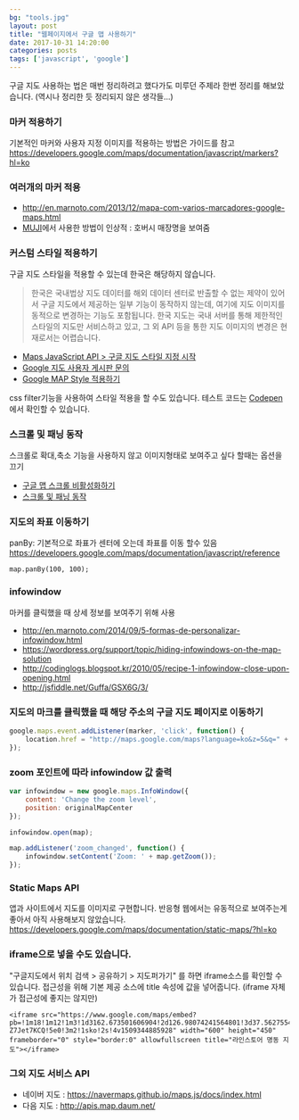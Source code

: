 ```yaml
---
bg: "tools.jpg"
layout: post
title: "웹페이지에서 구글 맵 사용하기"
date: 2017-10-31 14:20:00
categories: posts
tags: ['javascript', 'google']
---
```


구글 지도 사용하는 법은 매번 정리하려고 했다가도 미루던 주제라 한번 정리를 해보았습니다.
(역시나 정리한 듯 정리되지 않은 생각들...)

### 마커 적용하기
기본적인 마커와 사용자 지정 이미지를 적용하는 방법은 가이드를 참고
https://developers.google.com/maps/documentation/javascript/markers?hl=ko

### 여러개의 마커 적용
- http://en.marnoto.com/2013/12/mapa-com-varios-marcadores-google-maps.html
- [MUJI](http://www.muji.com/storelocator/)에서 사용한 방법이 인상적 : 호버시 매장명을 보여줌

### 커스텀 스타일 적용하기
구글 지도 스타일을 적용할 수 있는데 한국은 해당하지 않습니다.

> 한국은 국내법상 지도 데이터를 해외 데이터 센터로 반출할 수 없는 제약이 있어서 구글 지도에서 제공하는 일부 기능이 동작하지 않는데, 여기에 지도 이미지를 동적으로 변경하는 기능도 포함됩니다. 한국 지도는 국내 서버를 통해 제한적인 스타일의 지도만 서비스하고 있고, 그 외 API 등을 통한 지도 이미지의 변경은 현재로서는 어렵습니다.

- [Maps JavaScript API > 구글 지도 스타일 지정 시작](https://developers.google.com/maps/documentation/javascript/styling?hl=ko)
- [Google 지도 사용자 게시판 문의](https://productforums.google.com/forum/#!topic/maps-ko/AI_0FslsAs4)
- [Google MAP Style 적용하기](https://medium.com/guleum/google-map-style-적용하기-3042efc85c7e)

css filter기능을 사용하여 스타일 적용을 할 수도 있습니다.
테스트 코드는 [Codepen](https://codepen.io/pigjh1/pen/YEPGem)에서 확인할 수 있습니다.

### 스크롤 및 패닝 동작
스크롤로 확대,축소 기능을 사용하지 않고 이미지형태로 보여주고 싶다 할때는 옵션을 끄기

- [구글 맵 스크롤 비활성화하기](http://www.thewordcracker.com/miscellaneous/how-to-disable-google-map-scrol/)
- [스크롤 및 패닝 동작](https://developers.google.com/maps/documentation/javascript/interaction?hl=ko)

### 지도의 좌표 이동하기
panBy: 기본적으로 좌표가 센터에 오는데 좌표를 이동 할수 있음
https://developers.google.com/maps/documentation/javascript/reference
```
map.panBy(100, 100);
```

### infowindow
마커를 클릭했을 때 상세 정보를 보여주기 위해 사용
- http://en.marnoto.com/2014/09/5-formas-de-personalizar-infowindow.html
- https://wordpress.org/support/topic/hiding-infowindows-on-the-map-solution
- http://codinglogs.blogspot.kr/2010/05/recipe-1-infowindow-close-upon-opening.html
- http://jsfiddle.net/Guffa/GSX6G/3/

### 지도의 마크를 클릭했을 때 해당 주소의 구글 지도 페이지로 이동하기
```javascript
google.maps.event.addListener(marker, 'click', function() {
    location.href = "http://maps.google.com/maps?language=ko&z=5&q=" + encodeURI("서울특별시 구로구 구로동 222-14");
});
```

### zoom 포인트에 따라 infowindow 값 출력
```javascript
var infowindow = new google.maps.InfoWindow({
    content: 'Change the zoom level',
    position: originalMapCenter
});

infowindow.open(map);

map.addListener('zoom_changed', function() {
    infowindow.setContent('Zoom: ' + map.getZoom());
});
```

### Static Maps API
앱과 사이트에서 지도를 이미지로 구현합니다.
반응형 웹에서는 유동적으로 보여주는게 좋아서 아직 사용해보지 않았습니다.
https://developers.google.com/maps/documentation/static-maps/?hl=ko

### iframe으로 넣을 수도 있습니다.
"구글지도에서 위치 검색 > 공유하기 > 지도퍼가기" 를 하면 iframe소스를 확인할 수 있습니다.
접근성을 위해 기본 제공 소스에 title 속성에 값을 넣어줍니다. (iframe 자체가 접근성에 좋지는 않지만)
```
<iframe src="https://www.google.com/maps/embed?pb=!1m18!1m12!1m3!1d3162.673501606904!2d126.98074241564801!3d37.562755482101664!2m3!1f0!2f0!3f0!3m2!1i1024!2i768!4f13.1!3m3!1m2!1s0x357ca2f0f1f1583d%3A0xd1f6a6e94f8697d8!2zTGluZSBGcmllbmRzIO2UjOuemOq3uOyLrSDsiqTthqDslrQg66qF64-Z7Jet7KCQ!5e0!3m2!1sko!2s!4v1509344885928" width="600" height="450" frameborder="0" style="border:0" allowfullscreen title="라인스토어 명동 지도"></iframe>
```

### 그외 지도 서비스 API
- 네이버 지도 : https://navermaps.github.io/maps.js/docs/index.html
- 다음 지도 : http://apis.map.daum.net/
